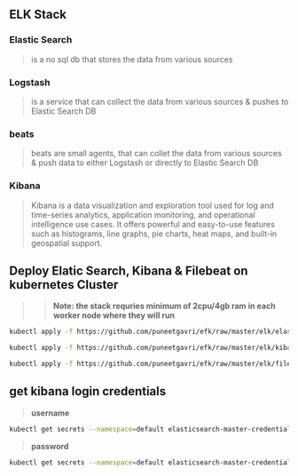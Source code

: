 ## ELK Stack

### Elastic Search 
> is a no sql db that stores the data from various sources

### Logstash 
> is a service that can collect the data from various sources & pushes to Elastic Search DB

### beats 
> beats are small agents, that can collet the data from various sources & push data to either Logstash or directly to Elastic Search DB

### Kibana
> Kibana is a data visualization and exploration tool used for log and time-series analytics, application monitoring, and operational intelligence use cases. It offers powerful and easy-to-use features such as histograms, line graphs, pie charts, heat maps, and built-in geospatial support.


## Deploy Elatic Search, Kibana & Filebeat on kubernetes Cluster 

>> **Note: the stack requries minimum of 2cpu/4gb ram in each worker node where they will run**

```sh
kubectl apply -f https://github.com/puneetgavri/efk/raw/master/elk/elastic-search.yaml
```

```sh
kubectl apply -f https://github.com/puneetgavri/efk/raw/master/elk/kibana.yaml
```

```sh
kubectl apply -f https://github.com/puneetgavri/efk/raw/master/elk/filebeat.yaml
```

## get kibana login credentials 
> **username**
```sh
kubectl get secrets --namespace=default elasticsearch-master-credentials -ojsonpath='{.data.username}' | base64 -d ; echo
```

> **password**
```sh
kubectl get secrets --namespace=default elasticsearch-master-credentials -ojsonpath='{.data.password}' | base64 -d ; echo
```
